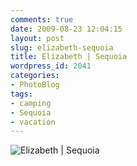 ```yaml
---
comments: true
date: 2009-08-23 12:04:15
layout: post
slug: elizabeth-sequoia
title: Elizabeth | Sequoia
wordpress_id: 2041
categories:
- PhotoBlog
tags:
- camping
- Sequoia
- vacation
---
```


![Elizabeth | Sequoia](http://ryanfitzer.com/main/wp-content/uploads/2009/08/sequoia-8.jpg)
